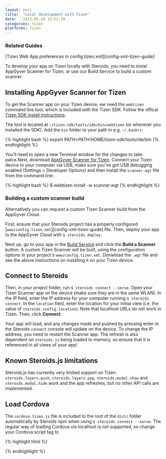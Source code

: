 ```yaml
---
layout: post
title:  "Local development with Tizen"
date:   2013-05-20 13:51:34
categories: tizen
platforms: Tizen
---
```


### Related Guides
[Tizen Web App preferences in config.tizen.xml][config-xml-tizen-guide]

To develop your app on Tizen locally with Steroids, you need to instal AppGyver Scanner for Tizen, or use our Build Service to build a custom scanner.

## Installing AppGyver Scanner for Tizen

To get the Scanner app on your Tizen device, we need the `webtizen` command line tool, which is included with the Tizen SDK. Follow the offical [Tizen SDK install instructions](https://developer.tizen.org/downloads/sdk/installing-tizen-sdk).

The tool is located at `~/tizen-sdk/tools/ide/bin/webtizen` (or wherever you installed the SDK). Add the `bin` folder to your path in e.g. `~/.bashrc`:

{% highlight bash %}
export PATH=${PATH}:$HOME/tizen-sdk/tools/ide/bin
{% endhighlight %}

You'll need to open a new Terminal window for the changes to take palce.Next, download [AppGyver Scanner for Tizen](http://scanner_url_here). Connect your Tizen device to your computer via USB, make sure you've got USB debugging enabled (Settings > Developer Options) and then install the `scanner.wgt` file from the command line:

{% highlight bash %}
$ webtizen install -w scanner.wgt
{% endhighlight %}

### Building a custom scanner build
Alternatively you can request a custom Tizen Scanner build from the AppGyver Cloud.

First, ensure that your Steroids project has a properly configured [`www/config.tizen.xml`][config-xml-tizen-guide] file. Then, deploy your app to the AppGyver Cloud with `$ steroids deploy`.

Next up, go to your app in the [Build Service](http://cloud.appgyver.com/applications) and click the **Build a Scanner** button. A custom Tizen Scanner will be built, using the configuration options in your project's `www/config.tizen.xml`. Donwload the `.wgt` file and see the above instructions on installing it on your Tizen device.

## Connect to Steroids

Then, in your project folder, run `$ steroids connect --serve`. Open your Tizen Scanner app on the device (make sure they are in the same WLAN). In the IP field, enter the IP address for your computer running `$ steroids connect`. In the `location` field, enter the location for your initial view (i.e. the value of `steroids.config.location`). Note that localhost URLs do not work in Tizen. Then, click **Connect**.

Your app will load, and any changes made and pushed by pressing enter in the Steroids `connect` console will update on the device. To change the IP address, you need to restart the Scanner app. The refresh is also dependent on `steroids.js` being loaded to memory, so ensure that it is referenced in all views of your app!

## Known Steroids.js limitations

Steroids.js has currently very limited support on Tizen. `steroids.layers.push`, `steroids.layers.pop`, `steroids.modal.show` and `steroids.modal.hide` work and the app refreshes, but no other API calls are implemented.

## Load Cordova

The `cordova.tizen.js` file is included to the root of the `dist/` folder automatically by Steroids npm when using `$ steroids connect --serve`. The regular way of loading Cordova via localhost is not supported, so change your Cordova script tag to

{% highlight html %}
<script src="cordova.tizen.js"></script>
{% endhighlight %}
